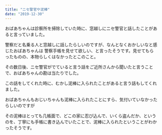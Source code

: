 ```yaml
---
title: "ニセ警官や泥棒"
date: "2019-12-30"
---
```


おばあちゃんは診察所を掃除していた時に、窓越しにニセ警官と話したことがあると言っていました。

警察だと名乗る人と窓越しに話したらしいのですが、なんとなくおかしいなと感じたおばあちゃんは
警察手帳を見せて欲しい、と言ったそうです。見せてもらったものの、本物らしくはなかったとこのこと。

その数日後、ニセ警官がでていると言う話をご近所さんから聞いたと言うことで、おばあちゃんの勘は当たりでした。

この話をしてくれた時に、むかし泥棒に入られたことがあると言う話もしてくれました。

おばあちゃんもおじいちゃんも泥棒に入られたことにすら、気付いていなかったらしいのですが

その泥棒はとっても几帳面で、どこの家に忍び込んで、いくら盗んだか、というのを、丁寧にも手帳に書き込んでいたことで、泥棒に入られたということがわかったそうです。
